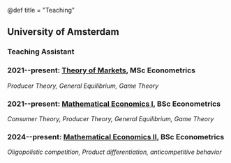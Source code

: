 @def title = "Teaching"
## University of Amsterdam

### Teaching Assistant

### 2021--present: **[Theory of Markets](https://studiegids.uva.nl/xmlpages/page/2022-2023-en/search-course/course/101305)**, MSc Econometrics   

*Producer Theory, General Equilibrium, Game Theory*

### 2021--present: **[Mathematical Economics I](https://studiegids.uva.nl/xmlpages/page/2022-2023-en/search-course/course/101275)**, BSc Econometrics  

*Consumer Theory, Producer Theory, General Equilibrium, Game Theory*

### 2024--present: **[Mathematical Economics II](https://studiegids.uva.nl/xmlpages/page/2022-2023-en/search-course/course/101321)**, BSc Econometrics

*Oligopolistic competition, Product differentiation, anticompetitive behavior*
